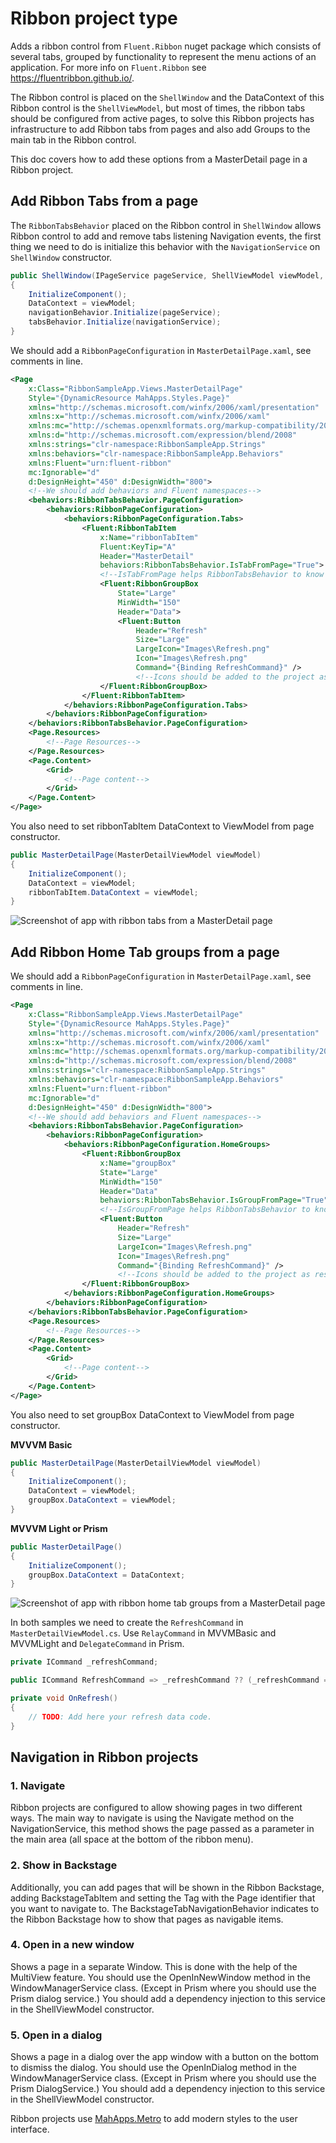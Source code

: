# Ribbon project type

Adds a ribbon control from `Fluent.Ribbon` nuget package which consists of several tabs, grouped by functionality to represent the menu actions of an application. For more info on `Fluent.Ribbon` see https://fluentribbon.github.io/.

The Ribbon control is placed on the `ShellWindow` and the DataContext of this Ribbon control is the `ShellViewModel`, but most of times, the ribbon tabs should be configured from active pages, to solve this Ribbon projects has infrastructure to add Ribbon tabs from pages and also add Groups to the main tab in the Ribbon control.

This doc covers how to add these options from a MasterDetail page in a Ribbon project.

## Add Ribbon Tabs from a page

The `RibbonTabsBehavior` placed on the Ribbon control in `ShellWindow` allows Ribbon control to add and remove tabs listening Navigation events, the first thing we need to do is initialize this behavior with the `NavigationService` on `ShellWindow` constructor.

```csharp
public ShellWindow(IPageService pageService, ShellViewModel viewModel, INavigationService navigationService)
{
    InitializeComponent();
    DataContext = viewModel;
    navigationBehavior.Initialize(pageService);
    tabsBehavior.Initialize(navigationService);
}
```

We should add a `RibbonPageConfiguration` in `MasterDetailPage.xaml`, see comments in line.

```xml
<Page
    x:Class="RibbonSampleApp.Views.MasterDetailPage"
    Style="{DynamicResource MahApps.Styles.Page}"
    xmlns="http://schemas.microsoft.com/winfx/2006/xaml/presentation"
    xmlns:x="http://schemas.microsoft.com/winfx/2006/xaml"
    xmlns:mc="http://schemas.openxmlformats.org/markup-compatibility/2006"
    xmlns:d="http://schemas.microsoft.com/expression/blend/2008"
    xmlns:strings="clr-namespace:RibbonSampleApp.Strings"
    xmlns:behaviors="clr-namespace:RibbonSampleApp.Behaviors"
    xmlns:Fluent="urn:fluent-ribbon"
    mc:Ignorable="d"
    d:DesignHeight="450" d:DesignWidth="800">
    <!--We should add behaviors and Fluent namespaces-->
    <behaviors:RibbonTabsBehavior.PageConfiguration>
        <behaviors:RibbonPageConfiguration>
            <behaviors:RibbonPageConfiguration.Tabs>
                <Fluent:RibbonTabItem
                    x:Name="ribbonTabItem"
                    Fluent:KeyTip="A"
                    Header="MasterDetail"
                    behaviors:RibbonTabsBehavior.IsTabFromPage="True">
                    <!--IsTabFromPage helps RibbonTabsBehavior to know Tabs to add and remove from pages on navigation events-->
                    <Fluent:RibbonGroupBox
                        State="Large"
                        MinWidth="150"
                        Header="Data">
                        <Fluent:Button
                            Header="Refresh"
                            Size="Large"
                            LargeIcon="Images\Refresh.png"
                            Icon="Images\Refresh.png"
                            Command="{Binding RefreshCommand}" />
                            <!--Icons should be added to the project as resources (Properties -> Build Action)-->
                    </Fluent:RibbonGroupBox>
                </Fluent:RibbonTabItem>
            </behaviors:RibbonPageConfiguration.Tabs>
        </behaviors:RibbonPageConfiguration>
    </behaviors:RibbonTabsBehavior.PageConfiguration>
    <Page.Resources>
        <!--Page Resources-->
    </Page.Resources>
    <Page.Content>
        <Grid>
            <!--Page content-->
        </Grid>
    </Page.Content>
</Page>
```

You also need to set ribbonTabItem DataContext to ViewModel from page constructor.

```csharp
public MasterDetailPage(MasterDetailViewModel viewModel)
{
    InitializeComponent();
    DataContext = viewModel;
    ribbonTabItem.DataContext = viewModel;
}
```

![Screenshot of app with ribbon tabs from a MasterDetail page](../resources/modifications/RibbonTabsFromPage.png)


## Add Ribbon Home Tab groups from a page

We should add a `RibbonPageConfiguration` in `MasterDetailPage.xaml`, see comments in line.

```xml
<Page
    x:Class="RibbonSampleApp.Views.MasterDetailPage"
    Style="{DynamicResource MahApps.Styles.Page}"
    xmlns="http://schemas.microsoft.com/winfx/2006/xaml/presentation"
    xmlns:x="http://schemas.microsoft.com/winfx/2006/xaml"
    xmlns:mc="http://schemas.openxmlformats.org/markup-compatibility/2006"
    xmlns:d="http://schemas.microsoft.com/expression/blend/2008"
    xmlns:strings="clr-namespace:RibbonSampleApp.Strings"
    xmlns:behaviors="clr-namespace:RibbonSampleApp.Behaviors"
    xmlns:Fluent="urn:fluent-ribbon"
    mc:Ignorable="d"
    d:DesignHeight="450" d:DesignWidth="800">
    <!--We should add behaviors and Fluent namespaces-->
    <behaviors:RibbonTabsBehavior.PageConfiguration>
        <behaviors:RibbonPageConfiguration>
            <behaviors:RibbonPageConfiguration.HomeGroups>
                <Fluent:RibbonGroupBox
                    x:Name="groupBox"
                    State="Large"
                    MinWidth="150"
                    Header="Data"
                    behaviors:RibbonTabsBehavior.IsGroupFromPage="True">
                    <!--IsGroupFromPage helps RibbonTabsBehavior to know Home Groups to add and remove from pages on navigation events-->
                    <Fluent:Button
                        Header="Refresh"
                        Size="Large"
                        LargeIcon="Images\Refresh.png"
                        Icon="Images\Refresh.png"
                        Command="{Binding RefreshCommand}" />
                        <!--Icons should be added to the project as resources (Properties -> Build Action)-->
                </Fluent:RibbonGroupBox>
            </behaviors:RibbonPageConfiguration.HomeGroups>
        </behaviors:RibbonPageConfiguration>
    </behaviors:RibbonTabsBehavior.PageConfiguration>
    <Page.Resources>
        <!--Page Resources-->
    </Page.Resources>
    <Page.Content>
        <Grid>
            <!--Page content-->
        </Grid>
    </Page.Content>
</Page>
```

You also need to set groupBox DataContext to ViewModel from page constructor.

**MVVVM Basic**

```csharp
public MasterDetailPage(MasterDetailViewModel viewModel)
{
    InitializeComponent();
    DataContext = viewModel;
    groupBox.DataContext = viewModel;
}
```

**MVVVM Light or Prism**

```csharp
public MasterDetailPage()
{
    InitializeComponent();
    groupBox.DataContext = DataContext;
}
```

![Screenshot of app with ribbon home tab groups from a MasterDetail page](../resources/modifications/RibbonHomeTabGroupsFromPage.png)

In both samples we need to create the `RefreshCommand` in `MasterDetailViewModel.cs`. Use `RelayCommand` in MVVMBasic and MVVMLight and `DelegateCommand` in Prism.

```csharp
private ICommand _refreshCommand;

public ICommand RefreshCommand => _refreshCommand ?? (_refreshCommand = new RelayCommand(OnRefresh));

private void OnRefresh()
{
    // TODO: Add here your refresh data code.
}
```

## Navigation in Ribbon projects

### 1. Navigate

Ribbon projects are configured to allow showing pages in two different ways. The main way to navigate is using the Navigate method on the NavigationService, this method shows the page passed as a parameter in the main area (all space at the bottom of the ribbon menu).

### 2. Show in Backstage

Additionally, you can add pages that will be shown in the Ribbon Backstage, adding BackstageTabItem and setting the Tag with the Page identifier that you want to navigate to. The BackstageTabNavigationBehavior indicates to the Ribbon Backstage how to show that pages as navigable items.

### 4. Open in a new window

Shows a page in a separate Window. This is done with the help of the MultiView feature. You should use the OpenInNewWindow method in the WindowManagerService class. (Except in Prism where you should use the Prism dialog service.) You should add a dependency injection to this service in the ShellViewModel constructor.

### 5. Open in a dialog

Shows a page in a dialog over the app window with a button on the bottom to dismiss the dialog. You should use the OpenInDialog method in the WindowManagerService class. (Except in Prism where you should use the Prism DialogService.) You should add a dependency injection to this service in the ShellViewModel constructor.

Ribbon projects use [MahApps.Metro](../mahapps-metro.md) to add modern styles to the user interface.
